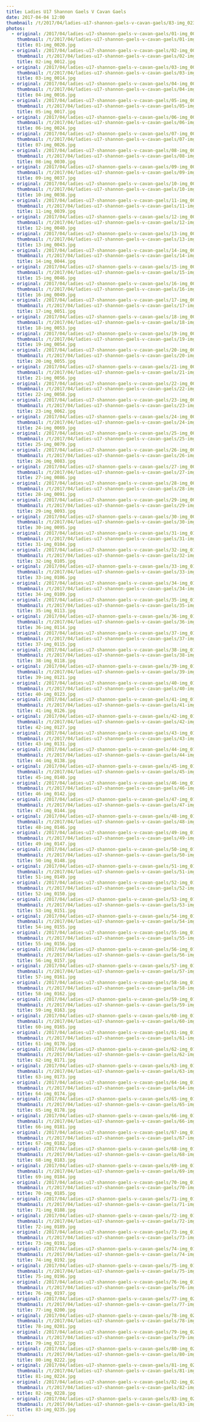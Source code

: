 ```yaml
---
title: Ladies U17 Shannon Gaels V Cavan Gaels
date: 2017-04-04 12:00
thumbnail: /t/2017/04/ladies-u17-shannon-gaels-v-cavan-gaels/83-img_0235.jpg
photos:
  - original: /2017/04/ladies-u17-shannon-gaels-v-cavan-gaels/01-img_0020.jpg
    thumbnail: /t/2017/04/ladies-u17-shannon-gaels-v-cavan-gaels/01-img_0020.jpg
    title: 01-img_0020.jpg
  - original: /2017/04/ladies-u17-shannon-gaels-v-cavan-gaels/02-img_0012.jpg
    thumbnail: /t/2017/04/ladies-u17-shannon-gaels-v-cavan-gaels/02-img_0012.jpg
    title: 02-img_0012.jpg
  - original: /2017/04/ladies-u17-shannon-gaels-v-cavan-gaels/03-img_0014.jpg
    thumbnail: /t/2017/04/ladies-u17-shannon-gaels-v-cavan-gaels/03-img_0014.jpg
    title: 03-img_0014.jpg
  - original: /2017/04/ladies-u17-shannon-gaels-v-cavan-gaels/04-img_0016.jpg
    thumbnail: /t/2017/04/ladies-u17-shannon-gaels-v-cavan-gaels/04-img_0016.jpg
    title: 04-img_0016.jpg
  - original: /2017/04/ladies-u17-shannon-gaels-v-cavan-gaels/05-img_0017.jpg
    thumbnail: /t/2017/04/ladies-u17-shannon-gaels-v-cavan-gaels/05-img_0017.jpg
    title: 05-img_0017.jpg
  - original: /2017/04/ladies-u17-shannon-gaels-v-cavan-gaels/06-img_0024.jpg
    thumbnail: /t/2017/04/ladies-u17-shannon-gaels-v-cavan-gaels/06-img_0024.jpg
    title: 06-img_0024.jpg
  - original: /2017/04/ladies-u17-shannon-gaels-v-cavan-gaels/07-img_0026.jpg
    thumbnail: /t/2017/04/ladies-u17-shannon-gaels-v-cavan-gaels/07-img_0026.jpg
    title: 07-img_0026.jpg
  - original: /2017/04/ladies-u17-shannon-gaels-v-cavan-gaels/08-img_0030.jpg
    thumbnail: /t/2017/04/ladies-u17-shannon-gaels-v-cavan-gaels/08-img_0030.jpg
    title: 08-img_0030.jpg
  - original: /2017/04/ladies-u17-shannon-gaels-v-cavan-gaels/09-img_0037.jpg
    thumbnail: /t/2017/04/ladies-u17-shannon-gaels-v-cavan-gaels/09-img_0037.jpg
    title: 09-img_0037.jpg
  - original: /2017/04/ladies-u17-shannon-gaels-v-cavan-gaels/10-img_0038.jpg
    thumbnail: /t/2017/04/ladies-u17-shannon-gaels-v-cavan-gaels/10-img_0038.jpg
    title: 10-img_0038.jpg
  - original: /2017/04/ladies-u17-shannon-gaels-v-cavan-gaels/11-img_0039.jpg
    thumbnail: /t/2017/04/ladies-u17-shannon-gaels-v-cavan-gaels/11-img_0039.jpg
    title: 11-img_0039.jpg
  - original: /2017/04/ladies-u17-shannon-gaels-v-cavan-gaels/12-img_0040.jpg
    thumbnail: /t/2017/04/ladies-u17-shannon-gaels-v-cavan-gaels/12-img_0040.jpg
    title: 12-img_0040.jpg
  - original: /2017/04/ladies-u17-shannon-gaels-v-cavan-gaels/13-img_0043.jpg
    thumbnail: /t/2017/04/ladies-u17-shannon-gaels-v-cavan-gaels/13-img_0043.jpg
    title: 13-img_0043.jpg
  - original: /2017/04/ladies-u17-shannon-gaels-v-cavan-gaels/14-img_0044.jpg
    thumbnail: /t/2017/04/ladies-u17-shannon-gaels-v-cavan-gaels/14-img_0044.jpg
    title: 14-img_0044.jpg
  - original: /2017/04/ladies-u17-shannon-gaels-v-cavan-gaels/15-img_0046.jpg
    thumbnail: /t/2017/04/ladies-u17-shannon-gaels-v-cavan-gaels/15-img_0046.jpg
    title: 15-img_0046.jpg
  - original: /2017/04/ladies-u17-shannon-gaels-v-cavan-gaels/16-img_0049.jpg
    thumbnail: /t/2017/04/ladies-u17-shannon-gaels-v-cavan-gaels/16-img_0049.jpg
    title: 16-img_0049.jpg
  - original: /2017/04/ladies-u17-shannon-gaels-v-cavan-gaels/17-img_0051.jpg
    thumbnail: /t/2017/04/ladies-u17-shannon-gaels-v-cavan-gaels/17-img_0051.jpg
    title: 17-img_0051.jpg
  - original: /2017/04/ladies-u17-shannon-gaels-v-cavan-gaels/18-img_0053.jpg
    thumbnail: /t/2017/04/ladies-u17-shannon-gaels-v-cavan-gaels/18-img_0053.jpg
    title: 18-img_0053.jpg
  - original: /2017/04/ladies-u17-shannon-gaels-v-cavan-gaels/19-img_0054.jpg
    thumbnail: /t/2017/04/ladies-u17-shannon-gaels-v-cavan-gaels/19-img_0054.jpg
    title: 19-img_0054.jpg
  - original: /2017/04/ladies-u17-shannon-gaels-v-cavan-gaels/20-img_0055.jpg
    thumbnail: /t/2017/04/ladies-u17-shannon-gaels-v-cavan-gaels/20-img_0055.jpg
    title: 20-img_0055.jpg
  - original: /2017/04/ladies-u17-shannon-gaels-v-cavan-gaels/21-img_0056.jpg
    thumbnail: /t/2017/04/ladies-u17-shannon-gaels-v-cavan-gaels/21-img_0056.jpg
    title: 21-img_0056.jpg
  - original: /2017/04/ladies-u17-shannon-gaels-v-cavan-gaels/22-img_0058.jpg
    thumbnail: /t/2017/04/ladies-u17-shannon-gaels-v-cavan-gaels/22-img_0058.jpg
    title: 22-img_0058.jpg
  - original: /2017/04/ladies-u17-shannon-gaels-v-cavan-gaels/23-img_0062.jpg
    thumbnail: /t/2017/04/ladies-u17-shannon-gaels-v-cavan-gaels/23-img_0062.jpg
    title: 23-img_0062.jpg
  - original: /2017/04/ladies-u17-shannon-gaels-v-cavan-gaels/24-img_0069.jpg
    thumbnail: /t/2017/04/ladies-u17-shannon-gaels-v-cavan-gaels/24-img_0069.jpg
    title: 24-img_0069.jpg
  - original: /2017/04/ladies-u17-shannon-gaels-v-cavan-gaels/25-img_0079.jpg
    thumbnail: /t/2017/04/ladies-u17-shannon-gaels-v-cavan-gaels/25-img_0079.jpg
    title: 25-img_0079.jpg
  - original: /2017/04/ladies-u17-shannon-gaels-v-cavan-gaels/26-img_0083.jpg
    thumbnail: /t/2017/04/ladies-u17-shannon-gaels-v-cavan-gaels/26-img_0083.jpg
    title: 26-img_0083.jpg
  - original: /2017/04/ladies-u17-shannon-gaels-v-cavan-gaels/27-img_0086.jpg
    thumbnail: /t/2017/04/ladies-u17-shannon-gaels-v-cavan-gaels/27-img_0086.jpg
    title: 27-img_0086.jpg
  - original: /2017/04/ladies-u17-shannon-gaels-v-cavan-gaels/28-img_0091.jpg
    thumbnail: /t/2017/04/ladies-u17-shannon-gaels-v-cavan-gaels/28-img_0091.jpg
    title: 28-img_0091.jpg
  - original: /2017/04/ladies-u17-shannon-gaels-v-cavan-gaels/29-img_0093.jpg
    thumbnail: /t/2017/04/ladies-u17-shannon-gaels-v-cavan-gaels/29-img_0093.jpg
    title: 29-img_0093.jpg
  - original: /2017/04/ladies-u17-shannon-gaels-v-cavan-gaels/30-img_0095.jpg
    thumbnail: /t/2017/04/ladies-u17-shannon-gaels-v-cavan-gaels/30-img_0095.jpg
    title: 30-img_0095.jpg
  - original: /2017/04/ladies-u17-shannon-gaels-v-cavan-gaels/31-img_0104.jpg
    thumbnail: /t/2017/04/ladies-u17-shannon-gaels-v-cavan-gaels/31-img_0104.jpg
    title: 31-img_0104.jpg
  - original: /2017/04/ladies-u17-shannon-gaels-v-cavan-gaels/32-img_0105.jpg
    thumbnail: /t/2017/04/ladies-u17-shannon-gaels-v-cavan-gaels/32-img_0105.jpg
    title: 32-img_0105.jpg
  - original: /2017/04/ladies-u17-shannon-gaels-v-cavan-gaels/33-img_0106.jpg
    thumbnail: /t/2017/04/ladies-u17-shannon-gaels-v-cavan-gaels/33-img_0106.jpg
    title: 33-img_0106.jpg
  - original: /2017/04/ladies-u17-shannon-gaels-v-cavan-gaels/34-img_0109.jpg
    thumbnail: /t/2017/04/ladies-u17-shannon-gaels-v-cavan-gaels/34-img_0109.jpg
    title: 34-img_0109.jpg
  - original: /2017/04/ladies-u17-shannon-gaels-v-cavan-gaels/35-img_0113.jpg
    thumbnail: /t/2017/04/ladies-u17-shannon-gaels-v-cavan-gaels/35-img_0113.jpg
    title: 35-img_0113.jpg
  - original: /2017/04/ladies-u17-shannon-gaels-v-cavan-gaels/36-img_0114.jpg
    thumbnail: /t/2017/04/ladies-u17-shannon-gaels-v-cavan-gaels/36-img_0114.jpg
    title: 36-img_0114.jpg
  - original: /2017/04/ladies-u17-shannon-gaels-v-cavan-gaels/37-img_0115.jpg
    thumbnail: /t/2017/04/ladies-u17-shannon-gaels-v-cavan-gaels/37-img_0115.jpg
    title: 37-img_0115.jpg
  - original: /2017/04/ladies-u17-shannon-gaels-v-cavan-gaels/38-img_0118.jpg
    thumbnail: /t/2017/04/ladies-u17-shannon-gaels-v-cavan-gaels/38-img_0118.jpg
    title: 38-img_0118.jpg
  - original: /2017/04/ladies-u17-shannon-gaels-v-cavan-gaels/39-img_0121.jpg
    thumbnail: /t/2017/04/ladies-u17-shannon-gaels-v-cavan-gaels/39-img_0121.jpg
    title: 39-img_0121.jpg
  - original: /2017/04/ladies-u17-shannon-gaels-v-cavan-gaels/40-img_0123.jpg
    thumbnail: /t/2017/04/ladies-u17-shannon-gaels-v-cavan-gaels/40-img_0123.jpg
    title: 40-img_0123.jpg
  - original: /2017/04/ladies-u17-shannon-gaels-v-cavan-gaels/41-img_0126.jpg
    thumbnail: /t/2017/04/ladies-u17-shannon-gaels-v-cavan-gaels/41-img_0126.jpg
    title: 41-img_0126.jpg
  - original: /2017/04/ladies-u17-shannon-gaels-v-cavan-gaels/42-img_0127.jpg
    thumbnail: /t/2017/04/ladies-u17-shannon-gaels-v-cavan-gaels/42-img_0127.jpg
    title: 42-img_0127.jpg
  - original: /2017/04/ladies-u17-shannon-gaels-v-cavan-gaels/43-img_0131.jpg
    thumbnail: /t/2017/04/ladies-u17-shannon-gaels-v-cavan-gaels/43-img_0131.jpg
    title: 43-img_0131.jpg
  - original: /2017/04/ladies-u17-shannon-gaels-v-cavan-gaels/44-img_0138.jpg
    thumbnail: /t/2017/04/ladies-u17-shannon-gaels-v-cavan-gaels/44-img_0138.jpg
    title: 44-img_0138.jpg
  - original: /2017/04/ladies-u17-shannon-gaels-v-cavan-gaels/45-img_0140.jpg
    thumbnail: /t/2017/04/ladies-u17-shannon-gaels-v-cavan-gaels/45-img_0140.jpg
    title: 45-img_0140.jpg
  - original: /2017/04/ladies-u17-shannon-gaels-v-cavan-gaels/46-img_0142.jpg
    thumbnail: /t/2017/04/ladies-u17-shannon-gaels-v-cavan-gaels/46-img_0142.jpg
    title: 46-img_0142.jpg
  - original: /2017/04/ladies-u17-shannon-gaels-v-cavan-gaels/47-img_0144.jpg
    thumbnail: /t/2017/04/ladies-u17-shannon-gaels-v-cavan-gaels/47-img_0144.jpg
    title: 47-img_0144.jpg
  - original: /2017/04/ladies-u17-shannon-gaels-v-cavan-gaels/48-img_0146.jpg
    thumbnail: /t/2017/04/ladies-u17-shannon-gaels-v-cavan-gaels/48-img_0146.jpg
    title: 48-img_0146.jpg
  - original: /2017/04/ladies-u17-shannon-gaels-v-cavan-gaels/49-img_0147.jpg
    thumbnail: /t/2017/04/ladies-u17-shannon-gaels-v-cavan-gaels/49-img_0147.jpg
    title: 49-img_0147.jpg
  - original: /2017/04/ladies-u17-shannon-gaels-v-cavan-gaels/50-img_0148.jpg
    thumbnail: /t/2017/04/ladies-u17-shannon-gaels-v-cavan-gaels/50-img_0148.jpg
    title: 50-img_0148.jpg
  - original: /2017/04/ladies-u17-shannon-gaels-v-cavan-gaels/51-img_0149.jpg
    thumbnail: /t/2017/04/ladies-u17-shannon-gaels-v-cavan-gaels/51-img_0149.jpg
    title: 51-img_0149.jpg
  - original: /2017/04/ladies-u17-shannon-gaels-v-cavan-gaels/52-img_0150.jpg
    thumbnail: /t/2017/04/ladies-u17-shannon-gaels-v-cavan-gaels/52-img_0150.jpg
    title: 52-img_0150.jpg
  - original: /2017/04/ladies-u17-shannon-gaels-v-cavan-gaels/53-img_0151.jpg
    thumbnail: /t/2017/04/ladies-u17-shannon-gaels-v-cavan-gaels/53-img_0151.jpg
    title: 53-img_0151.jpg
  - original: /2017/04/ladies-u17-shannon-gaels-v-cavan-gaels/54-img_0155.jpg
    thumbnail: /t/2017/04/ladies-u17-shannon-gaels-v-cavan-gaels/54-img_0155.jpg
    title: 54-img_0155.jpg
  - original: /2017/04/ladies-u17-shannon-gaels-v-cavan-gaels/55-img_0156.jpg
    thumbnail: /t/2017/04/ladies-u17-shannon-gaels-v-cavan-gaels/55-img_0156.jpg
    title: 55-img_0156.jpg
  - original: /2017/04/ladies-u17-shannon-gaels-v-cavan-gaels/56-img_0157.jpg
    thumbnail: /t/2017/04/ladies-u17-shannon-gaels-v-cavan-gaels/56-img_0157.jpg
    title: 56-img_0157.jpg
  - original: /2017/04/ladies-u17-shannon-gaels-v-cavan-gaels/57-img_0161.jpg
    thumbnail: /t/2017/04/ladies-u17-shannon-gaels-v-cavan-gaels/57-img_0161.jpg
    title: 57-img_0161.jpg
  - original: /2017/04/ladies-u17-shannon-gaels-v-cavan-gaels/58-img_0162.jpg
    thumbnail: /t/2017/04/ladies-u17-shannon-gaels-v-cavan-gaels/58-img_0162.jpg
    title: 58-img_0162.jpg
  - original: /2017/04/ladies-u17-shannon-gaels-v-cavan-gaels/59-img_0163.jpg
    thumbnail: /t/2017/04/ladies-u17-shannon-gaels-v-cavan-gaels/59-img_0163.jpg
    title: 59-img_0163.jpg
  - original: /2017/04/ladies-u17-shannon-gaels-v-cavan-gaels/60-img_0165.jpg
    thumbnail: /t/2017/04/ladies-u17-shannon-gaels-v-cavan-gaels/60-img_0165.jpg
    title: 60-img_0165.jpg
  - original: /2017/04/ladies-u17-shannon-gaels-v-cavan-gaels/61-img_0170.jpg
    thumbnail: /t/2017/04/ladies-u17-shannon-gaels-v-cavan-gaels/61-img_0170.jpg
    title: 61-img_0170.jpg
  - original: /2017/04/ladies-u17-shannon-gaels-v-cavan-gaels/62-img_0171.jpg
    thumbnail: /t/2017/04/ladies-u17-shannon-gaels-v-cavan-gaels/62-img_0171.jpg
    title: 62-img_0171.jpg
  - original: /2017/04/ladies-u17-shannon-gaels-v-cavan-gaels/63-img_0173.jpg
    thumbnail: /t/2017/04/ladies-u17-shannon-gaels-v-cavan-gaels/63-img_0173.jpg
    title: 63-img_0173.jpg
  - original: /2017/04/ladies-u17-shannon-gaels-v-cavan-gaels/64-img_0174.jpg
    thumbnail: /t/2017/04/ladies-u17-shannon-gaels-v-cavan-gaels/64-img_0174.jpg
    title: 64-img_0174.jpg
  - original: /2017/04/ladies-u17-shannon-gaels-v-cavan-gaels/65-img_0178.jpg
    thumbnail: /t/2017/04/ladies-u17-shannon-gaels-v-cavan-gaels/65-img_0178.jpg
    title: 65-img_0178.jpg
  - original: /2017/04/ladies-u17-shannon-gaels-v-cavan-gaels/66-img_0181.jpg
    thumbnail: /t/2017/04/ladies-u17-shannon-gaels-v-cavan-gaels/66-img_0181.jpg
    title: 66-img_0181.jpg
  - original: /2017/04/ladies-u17-shannon-gaels-v-cavan-gaels/67-img_0182.jpg
    thumbnail: /t/2017/04/ladies-u17-shannon-gaels-v-cavan-gaels/67-img_0182.jpg
    title: 67-img_0182.jpg
  - original: /2017/04/ladies-u17-shannon-gaels-v-cavan-gaels/68-img_0183.jpg
    thumbnail: /t/2017/04/ladies-u17-shannon-gaels-v-cavan-gaels/68-img_0183.jpg
    title: 68-img_0183.jpg
  - original: /2017/04/ladies-u17-shannon-gaels-v-cavan-gaels/69-img_0184.jpg
    thumbnail: /t/2017/04/ladies-u17-shannon-gaels-v-cavan-gaels/69-img_0184.jpg
    title: 69-img_0184.jpg
  - original: /2017/04/ladies-u17-shannon-gaels-v-cavan-gaels/70-img_0185.jpg
    thumbnail: /t/2017/04/ladies-u17-shannon-gaels-v-cavan-gaels/70-img_0185.jpg
    title: 70-img_0185.jpg
  - original: /2017/04/ladies-u17-shannon-gaels-v-cavan-gaels/71-img_0188.jpg
    thumbnail: /t/2017/04/ladies-u17-shannon-gaels-v-cavan-gaels/71-img_0188.jpg
    title: 71-img_0188.jpg
  - original: /2017/04/ladies-u17-shannon-gaels-v-cavan-gaels/72-img_0189.jpg
    thumbnail: /t/2017/04/ladies-u17-shannon-gaels-v-cavan-gaels/72-img_0189.jpg
    title: 72-img_0189.jpg
  - original: /2017/04/ladies-u17-shannon-gaels-v-cavan-gaels/73-img_0191.jpg
    thumbnail: /t/2017/04/ladies-u17-shannon-gaels-v-cavan-gaels/73-img_0191.jpg
    title: 73-img_0191.jpg
  - original: /2017/04/ladies-u17-shannon-gaels-v-cavan-gaels/74-img_0192.jpg
    thumbnail: /t/2017/04/ladies-u17-shannon-gaels-v-cavan-gaels/74-img_0192.jpg
    title: 74-img_0192.jpg
  - original: /2017/04/ladies-u17-shannon-gaels-v-cavan-gaels/75-img_0196.jpg
    thumbnail: /t/2017/04/ladies-u17-shannon-gaels-v-cavan-gaels/75-img_0196.jpg
    title: 75-img_0196.jpg
  - original: /2017/04/ladies-u17-shannon-gaels-v-cavan-gaels/76-img_0197.jpg
    thumbnail: /t/2017/04/ladies-u17-shannon-gaels-v-cavan-gaels/76-img_0197.jpg
    title: 76-img_0197.jpg
  - original: /2017/04/ladies-u17-shannon-gaels-v-cavan-gaels/77-img_0200.jpg
    thumbnail: /t/2017/04/ladies-u17-shannon-gaels-v-cavan-gaels/77-img_0200.jpg
    title: 77-img_0200.jpg
  - original: /2017/04/ladies-u17-shannon-gaels-v-cavan-gaels/78-img_0201.jpg
    thumbnail: /t/2017/04/ladies-u17-shannon-gaels-v-cavan-gaels/78-img_0201.jpg
    title: 78-img_0201.jpg
  - original: /2017/04/ladies-u17-shannon-gaels-v-cavan-gaels/79-img_0217.jpg
    thumbnail: /t/2017/04/ladies-u17-shannon-gaels-v-cavan-gaels/79-img_0217.jpg
    title: 79-img_0217.jpg
  - original: /2017/04/ladies-u17-shannon-gaels-v-cavan-gaels/80-img_0222.jpg
    thumbnail: /t/2017/04/ladies-u17-shannon-gaels-v-cavan-gaels/80-img_0222.jpg
    title: 80-img_0222.jpg
  - original: /2017/04/ladies-u17-shannon-gaels-v-cavan-gaels/81-img_0224.jpg
    thumbnail: /t/2017/04/ladies-u17-shannon-gaels-v-cavan-gaels/81-img_0224.jpg
    title: 81-img_0224.jpg
  - original: /2017/04/ladies-u17-shannon-gaels-v-cavan-gaels/82-img_0228.jpg
    thumbnail: /t/2017/04/ladies-u17-shannon-gaels-v-cavan-gaels/82-img_0228.jpg
    title: 82-img_0228.jpg
  - original: /2017/04/ladies-u17-shannon-gaels-v-cavan-gaels/83-img_0235.jpg
    thumbnail: /t/2017/04/ladies-u17-shannon-gaels-v-cavan-gaels/83-img_0235.jpg
    title: 83-img_0235.jpg
---
```

